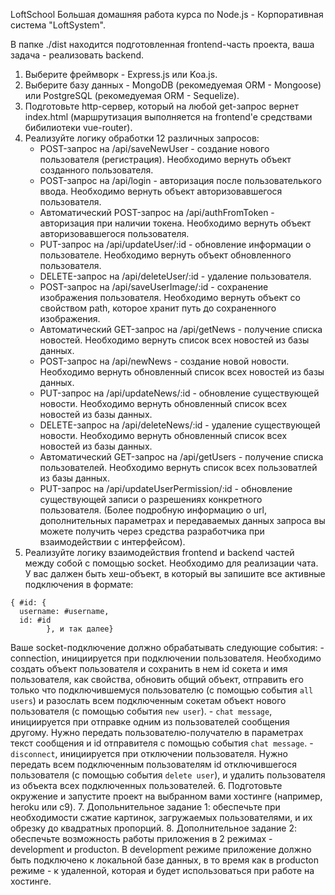 LoftSchool
Большая домашняя работа курса по Node.js - Корпоративная система "LoftSystem".

В папке ./dist находится подготовленная frontend-часть проекта, ваша задача - реализовать backend.

1. Выберите фреймворк - Express.js или Koa.js.
2. Выберите базу данных - MongoDB (рекомедуемая ORM - Mongoose) или PostgreSQL (рекомедуемая ORM - Sequelize).
3. Подготовьте http-сервер, который на любой get-запрос вернет index.html (маршрутизация выполняется на frontend'e средствами бибилиотеки vue-router).
4. Реализуйте логику обработки 12 различных запросов:
    - POST-запрос на /api/saveNewUser - создание нового пользователя (регистрация). Необходимо вернуть объект созданного пользователя.
    - POST-запрос на /api/login - авторизация после пользователького ввода. Необходимо вернуть объект авторизовавшегося пользователя.
    - Автоматический POST-запрос на /api/authFromToken - авторизация при наличии токена. Необходимо вернуть объект авторизовавшегося пользователя.
    - PUT-запрос на /api/updateUser/:id - обновление информации о пользователе. Необходимо вернуть объект обновленного пользователя.
    - DELETE-запрос на /api/deleteUser/:id - удаление пользователя.
    - POST-запрос на /api/saveUserImage/:id - сохранение изображения пользователя. Необходимо вернуть объект со свойством path, которое хранит путь до сохраненного изображения.
    - Автоматический GET-запрос на /api/getNews - получение списка новостей. Необходимо вернуть список всех новостей из базы данных.
    - POST-запрос на /api/newNews - создание новой новости. Необходимо вернуть обновленный список всех новостей из базы данных.
    - PUT-запрос на /api/updateNews/:id - обновление существующей новости. Необходимо вернуть обновленный список всех новостей из базы данных.
    - DELETE-запрос на /api/deleteNews/:id - удаление существующей новости. Необходимо вернуть обновленный список всех новостей из базы данных.
    - Автоматический GET-запрос на /api/getUsers - получение списка пользователей. Необходимо вернуть список всех пользоватлей из базы данных.
    - PUT-запрос на /api/updateUserPermission/:id - обновление существующей записи о разрешениях конкретного пользователя.
(Более подробную информацию о url, дополнительных параметрах и передаваемых данных запроса вы можете получить через средства разработчика при взаимодействии с интерфейсом).
5. Реализуйте логику взаимодействия frontend и backend частей между собой с помощью socket. Необходимо для реализации чата. У вас далжен быть хеш-объект, в который вы запишите все активные подключения в формате:
```
{ #id: {
  username: #username, 
  id: #id
        }, и так далее}
```
Ваше socket-подключение должно обрабатывать следующие события: 
    - connection, инициируется при подключении пользователя. Необходимо создать объект пользователя и сохранить в нем id сокета и имя пользователя, как свойства, обновить общий объект, отправить его только что подключившемуся пользователю (с помощью события `all users`) и разослать всем подключенным сокетам объект нового пользователя (с помощью события `new user`).
    - `chat message`, инициируется при отправке одним из пользователей сообщения другому. Нужно передать пользователю-получателю в параметрах текст сообщения и id отправителя с помощью события `chat message`.
    - `disconnect`, инициируется при отключении пользователя. Нужно передать всем подключенным пользователям id отключившегося пользователя (с помощью события `delete user`), и удалить пользователя из объекта всех подключенных пользователей.
6. Подготовьте окружение и запустите проект на выбранном вами хостинге (например, heroku или c9).
7. Допольнительное задание 1: обеспечьте при необходимости сжатие картинок, загружаемых пользователями, и их обрезку до квадратных пропорций.
8. Дополнительное задание 2: обеспечьте возможность работы приложения в 2 режимах - development и producton. В development режиме приложение должно быть подключено к локальной базе данных, в то время как в producton режиме - к удаленной, которая и будет использоваться при работе на хостинге.
